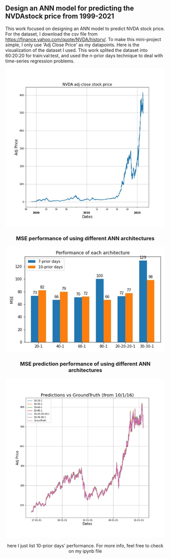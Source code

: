 ## Design an ANN model for predicting the NVDAstock price from 1999-2021

This work focused on designing an ANN model to predict NVDA stock price. 
For the dataset, I download the csv file from https://finance.yahoo.com/quote/NVDA/history/. To make this mini-project simple, I only use 'Adj Close Price' as my datapoints. Here is the visualization of the dataset I used. This work splited the dataset into 60:20:20 for train:val:test, and used the n-prior days technique to deal with time-series regression problems.
<div style="text-align:center"><img src="./images/NVDA_dataset.jpg" width="500">

### MSE performance of using different ANN architectures 
<div style="text-align:center"><img src="./images/10-_7-prior_day_MSE_plot.jpg" width="500">
  
### MSE prediction performance of using different ANN architectures 
<div style="text-align:center"><img src="./images/10-prior_day_prediction_plot.jpg" width="500">
  
here I just list 10-prior days' performance. For more info, feel free to check on my ipynb file
